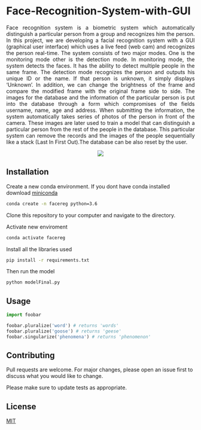 # Face-Recognition-System-with-GUI

<div align="justify">Face recognition system is a biometric system which automatically distinguish a particular person from a group and recognizes him the person. In this project, we are developing a facial recognition system with a GUI (graphical user interface) which uses a live feed (web cam) and recognizes the person real-time. The system consists of two major modes. One is the monitoring mode other is the detection mode. In monitoring mode, the system detects the faces. It has the ability to detect multiple people in the same frame. The detection mode recognizes the person and outputs his unique ID or the name. If that person is unknown, it simply displays ‘Unknown’. In addition, we can change the brightness of the frame and compare the modified frame with the original frame side to side. The images for the database and the information of the particular person is put into the database through a form which compromises of the fields username, name, age and address. When submitting the information, the system automatically takes series of photos of the person in front of the camera. These images are later used to train a model that can distinguish a particular person from the rest of the people in the database. This particular system can remove the records and the images of the people sequentially like a stack (Last In First Out).The database can be also reset by the user.</div>


<p align="center">
  <img src="https://github.com/tharakarehan/Face-Recognition-System-with-GUI/blob/master/Respo%20pics/Hnet-image-4.gif">
</p>

## Installation

Create a new conda environment. If you dont have conda installed download [miniconda](https://docs.conda.io/en/latest/miniconda.html)

```bash
conda create -n facereg python=3.6 
```
Clone this repository to your computer and navigate to the directory.

Activate new enviroment
```bash
conda activate facereg  
```
Install all the libraries used
```bash
pip install -r requirements.txt  
```

Then run the model

```bash
python modelFinal.py 
```

## Usage

```python
import foobar

foobar.pluralize('word') # returns 'words'
foobar.pluralize('goose') # returns 'geese'
foobar.singularize('phenomena') # returns 'phenomenon'
```

## Contributing
Pull requests are welcome. For major changes, please open an issue first to discuss what you would like to change.

Please make sure to update tests as appropriate.

## License
[MIT](https://choosealicense.com/licenses/mit/)